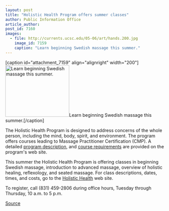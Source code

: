 ```yaml
---
layout: post
title: "Holistic Health Program offers summer classes"
author: Public Information Office
article_author: 
post_id: 7160
images:
  - file: http://currents.ucsc.edu/05-06/art/hands.200.jpg
    image_id: 7159
    caption: "Learn beginning Swedish massage this summer."
---
```


[caption id="attachment_7159" align="alignright" width="200"]<a href="http://dev-ucsc-news.pantheonsite.io/wp-content/uploads/2006/06/hands.200.jpg"><img class="size-full wp-image-7159" src="http://dev-ucsc-news.pantheonsite.io/wp-content/uploads/2006/06/hands.200.jpg" alt="Learn beginning Swedish massage this summer." width="200" height="162" /></a>Learn beginning Swedish massage this summer.[/caption]
<a name="content" id="content"></a>
<p>
  The Holistic Health Program is designed to address concerns of the whole person, including the mind, body, spirit, and environment. The program offers courses leading to Massage Practitioner Certification (CMP). A detailed <a href="http://ucscrecreation.com/?link_id=22">program description</a>, and <a href="http://ucscrecreation.com/?link_id=22#requirements">course requirements</a> are provided on the program's web site.
</p>
<p>
  This summer the Holistic Health Program is offering classes in beginning Swedish massage, introduction to advanced massage, overview of holistic healing, reflexology, and seated massage. For class descriptions, dates, times, and costs, go to the <a href="http://ucscrecreation.com/catalog/?category=30">Holistic Health</a> web site.
</p>
<p>
  To register, call (831) 459-2806 during office hours, Tuesday through Thursday, 10 a.m. to 5 p.m.
</p>
<p><a href="http://www1.ucsc.edu/currents/05-06/06-19/brief-health.asp" title="Permalink to brief-health">Source</a></p>

